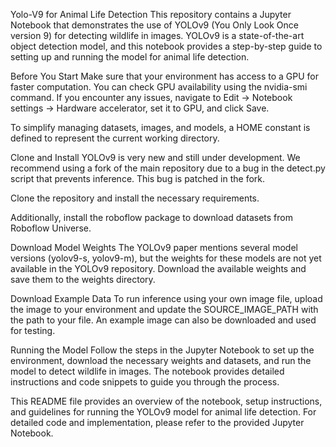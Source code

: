 Yolo-V9 for Animal Life Detection
This repository contains a Jupyter Notebook that demonstrates the use of YOLOv9 (You Only Look Once version 9) for detecting wildlife in images. YOLOv9 is a state-of-the-art object detection model, and this notebook provides a step-by-step guide to setting up and running the model for animal life detection.

Before You Start
Make sure that your environment has access to a GPU for faster computation. You can check GPU availability using the nvidia-smi command. If you encounter any issues, navigate to Edit -> Notebook settings -> Hardware accelerator, set it to GPU, and click Save.

To simplify managing datasets, images, and models, a HOME constant is defined to represent the current working directory.

Clone and Install
YOLOv9 is very new and still under development. We recommend using a fork of the main repository due to a bug in the detect.py script that prevents inference. This bug is patched in the fork.

Clone the repository and install the necessary requirements.

Additionally, install the roboflow package to download datasets from Roboflow Universe.

Download Model Weights
The YOLOv9 paper mentions several model versions (yolov9-s, yolov9-m), but the weights for these models are not yet available in the YOLOv9 repository. Download the available weights and save them to the weights directory.

Download Example Data
To run inference using your own image file, upload the image to your environment and update the SOURCE_IMAGE_PATH with the path to your file. An example image can also be downloaded and used for testing.

Running the Model
Follow the steps in the Jupyter Notebook to set up the environment, download the necessary weights and datasets, and run the model to detect wildlife in images. The notebook provides detailed instructions and code snippets to guide you through the process.

This README file provides an overview of the notebook, setup instructions, and guidelines for running the YOLOv9 model for animal life detection. For detailed code and implementation, please refer to the provided Jupyter Notebook.
